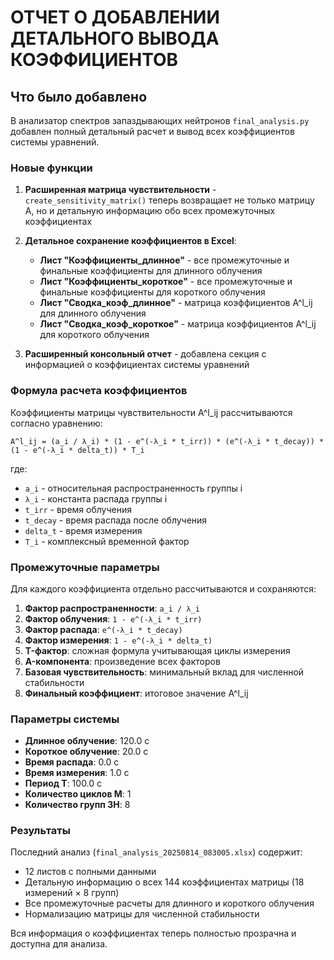 # ОТЧЕТ О ДОБАВЛЕНИИ ДЕТАЛЬНОГО ВЫВОДА КОЭФФИЦИЕНТОВ

## Что было добавлено

В анализатор спектров запаздывающих нейтронов `final_analysis.py` добавлен полный детальный расчет и вывод всех коэффициентов системы уравнений.

### Новые функции

1. **Расширенная матрица чувствительности** - `create_sensitivity_matrix()` теперь возвращает не только матрицу A, но и детальную информацию обо всех промежуточных коэффициентах

2. **Детальное сохранение коэффициентов в Excel**:
   - **Лист "Коэффициенты_длинное"** - все промежуточные и финальные коэффициенты для длинного облучения
   - **Лист "Коэффициенты_короткое"** - все промежуточные и финальные коэффициенты для короткого облучения  
   - **Лист "Сводка_коэф_длинное"** - матрица коэффициентов A^l_ij для длинного облучения
   - **Лист "Сводка_коэф_короткое"** - матрица коэффициентов A^l_ij для короткого облучения

3. **Расширенный консольный отчет** - добавлена секция с информацией о коэффициентах системы уравнений

### Формула расчета коэффициентов

Коэффициенты матрицы чувствительности A^l_ij рассчитываются согласно уравнению:

```
A^l_ij = (a_i / λ_i) * (1 - e^(-λ_i * t_irr)) * (e^(-λ_i * t_decay)) * (1 - e^(-λ_i * delta_t)) * T_i
```

где:
- `a_i` - относительная распространенность группы i
- `λ_i` - константа распада группы i
- `t_irr` - время облучения
- `t_decay` - время распада после облучения
- `delta_t` - время измерения
- `T_i` - комплексный временной фактор

### Промежуточные параметры

Для каждого коэффициента отдельно рассчитываются и сохраняются:

1. **Фактор распространенности**: `a_i / λ_i`
2. **Фактор облучения**: `1 - e^(-λ_i * t_irr)`
3. **Фактор распада**: `e^(-λ_i * t_decay)`
4. **Фактор измерения**: `1 - e^(-λ_i * delta_t)`
5. **T-фактор**: сложная формула учитывающая циклы измерения
6. **A-компонента**: произведение всех факторов
7. **Базовая чувствительность**: минимальный вклад для численной стабильности
8. **Финальный коэффициент**: итоговое значение A^l_ij

### Параметры системы

- **Длинное облучение**: 120.0 с
- **Короткое облучение**: 20.0 с
- **Время распада**: 0.0 с
- **Время измерения**: 1.0 с
- **Период T**: 100.0 с
- **Количество циклов M**: 1
- **Количество групп ЗН**: 8

### Результаты

Последний анализ (`final_analysis_20250814_083005.xlsx`) содержит:
- 12 листов с полными данными
- Детальную информацию о всех 144 коэффициентах матрицы (18 измерений × 8 групп)
- Все промежуточные расчеты для длинного и короткого облучения
- Нормализацию матрицы для численной стабильности

Вся информация о коэффициентах теперь полностью прозрачна и доступна для анализа.
